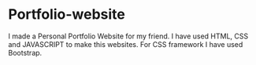 # Portfolio-website
I made a Personal Portfolio Website for my friend. I have used HTML, CSS and JAVASCRIPT to make this websites. For CSS framework I have used Bootstrap.
